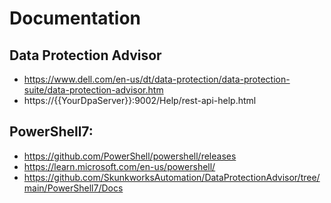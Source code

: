 # Documentation
## Data Protection Advisor
* https://www.dell.com/en-us/dt/data-protection/data-protection-suite/data-protection-advisor.htm <br/>
* https://{{YourDpaServer}}:9002/Help/rest-api-help.html

## PowerShell7:
* https://github.com/PowerShell/powershell/releases
* https://learn.microsoft.com/en-us/powershell/ 
* https://github.com/SkunkworksAutomation/DataProtectionAdvisor/tree/main/PowerShell7/Docs
